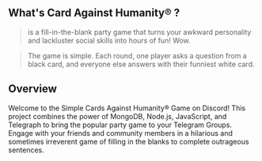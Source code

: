 ## What's Card Against Humanity® ?

> is a fill-in-the-blank party game that turns your awkward personality and lackluster social skills into hours of fun! Wow. 

>The game is simple. Each round, one player asks a question from a black card, and everyone else answers with their funniest white card.

## Overview
Welcome to the Simple Cards Against Humanity® Game on Discord! This project combines the power of MongoDB, Node.js, JavaScript, and Telegraph to bring the popular party game to your Telegram Groups. Engage with your friends and community members in a hilarious and sometimes irreverent game of filling in the blanks to complete outrageous sentences.
